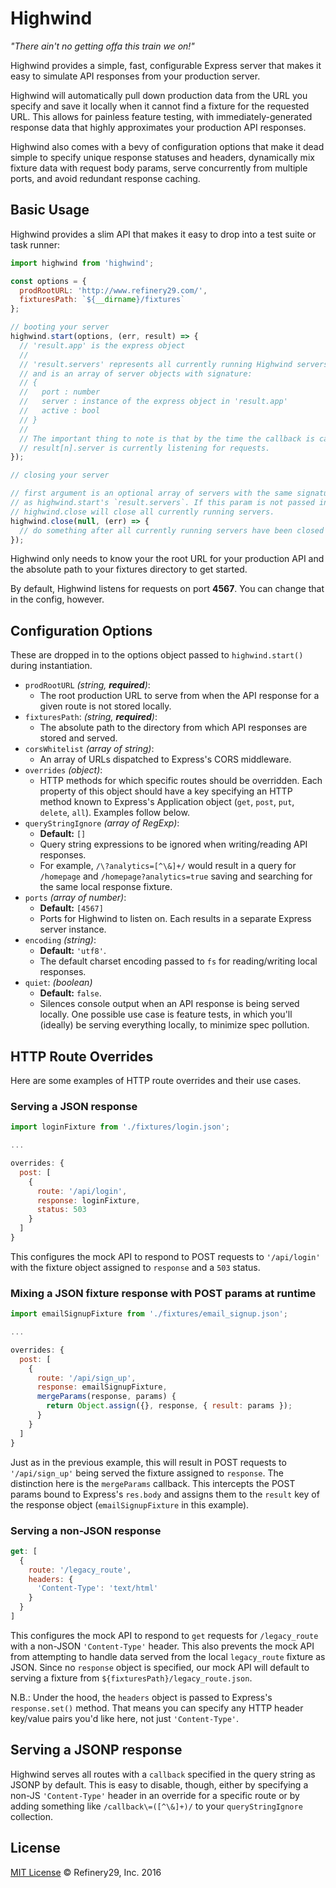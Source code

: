 Highwind
========
*"There ain't no getting offa this train we on!"*

Highwind provides a simple, fast, configurable Express server that makes it easy
to simulate API responses from your production server.

Highwind will automatically pull down production data from the URL you specify and save it locally when it cannot find a fixture for the requested URL. This allows for painless feature testing, with immediately-generated response data that highly approximates your production API responses.

Highwind also comes with a bevy of configuration options that make it dead simple to specify unique response statuses and headers, dynamically mix fixture data with request body params, serve concurrently from multiple ports, and avoid redundant response caching.

## Basic Usage

Highwind provides a slim API that makes it easy to drop into a test suite or task runner:

```js
import highwind from 'highwind';

const options = {
  prodRootURL: 'http://www.refinery29.com/',
  fixturesPath: `${__dirname}/fixtures`
};

// booting your server
highwind.start(options, (err, result) => {
  // 'result.app' is the express object
  //
  // 'result.servers' represents all currently running Highwind servers,
  // and is an array of server objects with signature:
  // {
  //   port : number
  //   server : instance of the express object in 'result.app'
  //   active : bool
  // }
  //
  // The important thing to note is that by the time the callback is called,
  // result[n].server is currently listening for requests.
});

// closing your server

// first argument is an optional array of servers with the same signature
// as highwind.start's `result.servers`. If this param is not passed in,
// highwind.close will close all currently running servers.
highwind.close(null, (err) => {
  // do something after all currently running servers have been closed
});
```

Highwind only needs to know your the root URL for your production API and the
absolute path to your fixtures directory to get started.

By default, Highwind listens for requests on port **4567**. You can change that
in the config, however.

## Configuration Options
These are dropped in to the options object passed to `highwind.start()` during instantiation.
* `prodRootURL` *(string, **required**)*:
  * The root production URL to serve from when the API response for a given route is not stored locally.
* `fixturesPath`: *(string, **required**)*:
  * The absolute path to the directory from which API responses are stored and served.
* `corsWhitelist` *(array of string)*:
  * An array of URLs dispatched to Express's CORS middleware.
* `overrides` *(object)*:
  * HTTP methods for which specific routes should be overridden. Each property of this object should have a key specifying an HTTP method known to Express's Application object (`get`, `post`, `put`, `delete`, `all`). Examples follow below.
* `queryStringIgnore` *(array of RegExp)*:
  * **Default:** `[]`
  * Query string expressions to be ignored when writing/reading API responses.
  * For example, `/\?analytics=[^\&]+/` would result in a query for `/homepage` and `/homepage?analytics=true` saving and searching for the same local response fixture.
* `ports` *(array of number)*:
  * **Default:** `[4567]`
  * Ports for Highwind to listen on. Each results in a separate Express server instance.
* `encoding` *(string)*:
  * **Default:** `'utf8'`.
  * The default charset encoding passed to `fs` for reading/writing local responses.
* `quiet`: *(boolean)*
  * **Default:** `false`.
  * Silences console output when an API response is being served locally. One possible use case is feature tests, in which you'll (ideally) be serving everything locally, to minimize spec pollution.

## HTTP Route Overrides
Here are some examples of HTTP route overrides and their use cases.

### Serving a JSON response
```js
import loginFixture from './fixtures/login.json';

...

overrides: {
  post: [
    {
      route: '/api/login',
      response: loginFixture,
      status: 503
    }
  ]
}
```
This configures the mock API to respond to POST requests to `'/api/login'` with the fixture object assigned to `response` and a `503` status.

### Mixing a JSON fixture response with POST params at runtime
```js
import emailSignupFixture from './fixtures/email_signup.json';

...

overrides: {
  post: [
    {
      route: '/api/sign_up',
      response: emailSignupFixture,
      mergeParams(response, params) {
        return Object.assign({}, response, { result: params });
      }
    }
  ]
}
```
Just as in the previous example, this will result in POST requests to `'/api/sign_up'` being served the fixture assigned to `response`. The distinction here is the `mergeParams` callback. This intercepts the POST params bound to Express's `res.body` and assigns them to the `result` key of the response object (`emailSignupFixture` in this example).

### Serving a non-JSON response
```js
get: [
  {
    route: '/legacy_route',
    headers: {
      'Content-Type': 'text/html'
    }
  }
]
```
This configures the mock API to respond to `get` requests for `/legacy_route` with a non-JSON `'Content-Type'` header. This also prevents the mock API from attempting to handle data served from the local `legacy_route` fixture as JSON. Since no `response` object is specified, our mock API will default to serving a fixture from `${fixturesPath}/legacy_route.json`.

N.B.: Under the hood, the `headers` object is passed to Express's `response.set()` method. That means you can specify any HTTP header key/value pairs you'd like here, not just `'Content-Type'`.

## Serving a JSONP response

Highwind serves all routes with a `callback` specified in the query string as JSONP by default. This is easy to disable, though, either by specifying a non-JS `'Content-Type'` header in an override for a specific route or by adding something like `/callback\=([^\&]+)/` to your `queryStringIgnore` collection.

## License
[MIT License](http://mit-license.org/) © Refinery29, Inc. 2016
